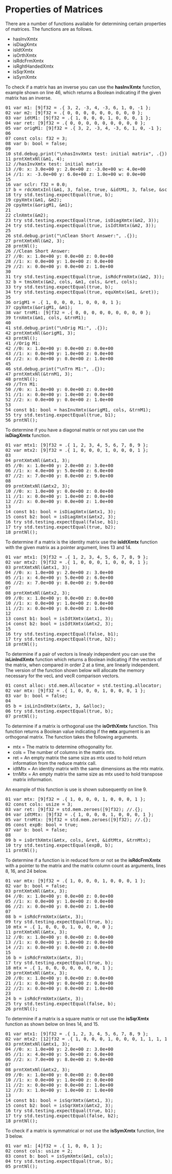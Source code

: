 # Properties of Matrices

There are a number of functions available for determining certain properties of matrices. The functions are as follows.

<ul>
    <li>hasInvXmtx</li>
    <li>isDiagXmtx</li>
    <li>isIdtXmtx</li>
    <li>isOrthXmtx</li>
    <li>isRdcFrmXmtx</li>
    <li>isRghtHandedXmtx</li>
    <li>isSqrXmtx</li>
    <li>isSymXmtx</li>
</ul>

To check if a matrix has an inverse you can use the <b>hasInvXmtx</b> function, example shown on line 46, which returns a Boolean indicating if the given matrix has an inverse.

<!-- //"XMTX: hasInvXmtx test" -->
<pre>
01 var m1: [9]f32 = .{ 3, 2, -3, 4, -3, 6, 1, 0, -1 };
02 var m2: [9]f32 = .{ 0, 0, 0, 0, 0, 0, 0, 0, 0 };
03 var idtM1: [9]f32 = .{ 1, 0, 0, 0, 1, 0, 0, 0, 1 };
04 var ret: [9]f32 = .{ 0, 0, 0, 0, 0, 0, 0, 0, 0 };
05 var origM1: [9]f32 = .{ 3, 2, -3, 4, -3, 6, 1, 0, -1 };
06 
07 const cols: f32 = 3;
08 var b: bool = false;
09 
10 std.debug.print("\nhasInvXmtx test: initial matrix", .{});
11 prntXmtxNl(&m1, 4);
12 //hasInvXmtx test: initial matrix
13 //0: x: 3.0e+00 y: 2.0e+00 z: -3.0e+00 w: 4.0e+00 
14 //1: x: -3.0e+00 y: 6.0e+00 z: 1.0e+00 w: 0.0e+00 
15 
16 var sclr: f32 = 0.0;
17 b = rdcXmtxInl(&m1, 3, false, true, &idtM1, 3, false, &sclr);
18 try std.testing.expectEqual(true, b);
19 cpyXmtx(&m1, &m2);
20 cpyXmtx(&origM1, &m1);
21 
22 clnXmtx(&m2);
23 try std.testing.expectEqual(true, isDiagXmtx(&m2, 3));
24 try std.testing.expectEqual(true, isIdtXmtx(&m2, 3));
25 
26 std.debug.print("\nClean Short Answer:", .{});
27 prntXmtxNl(&m2, 3);
28 prntNl();
26 //Clean Short Answer:
27 //0: x: 1.0e+00 y: 0.0e+00 z: 0.0e+00 
28 //1: x: 0.0e+00 y: 1.0e+00 z: 0.0e+00 
29 //2: x: 0.0e+00 y: 0.0e+00 z: 1.0e+00
30 
31 try std.testing.expectEqual(true, isRdcFrmXmtx(&m2, 3)); 
32 b = tmsXmtx(&m2, cols, &m1, cols, &ret, cols);
33 try std.testing.expectEqual(true, b);
34 try std.testing.expectEqual(true, equXmtx(&m1, &ret));
35 
36 origM1 = .{ 1, 0, 0, 0, 1, 0, 0, 0, 1 }; 
37 cpyXmtx(&origM1, &m1);
38 var trnM1: [9]f32 = .{ 0, 0, 0, 0, 0, 0, 0, 0, 0 };
39 trnXmtx(&m1, cols, &trnM1);
40 
41 std.debug.print("\nOrig M1:", .{});
42 prntXmtxNl(&origM1, 3);
43 prntNl();
41 //Orig M1:
42 //0: x: 1.0e+00 y: 0.0e+00 z: 0.0e+00 
43 //1: x: 0.0e+00 y: 1.0e+00 z: 0.0e+00 
44 //2: x: 0.0e+00 y: 0.0e+00 z: 1.0e+00 
45 
46 std.debug.print("\nTrn M1:", .{});
47 prntXmtxNl(&trnM1, 3);
48 prntNl();
49 //Trn M1:
50 //0: x: 1.0e+00 y: 0.0e+00 z: 0.0e+00 
51 //1: x: 0.0e+00 y: 1.0e+00 z: 0.0e+00 
52 //2: x: 0.0e+00 y: 0.0e+00 z: 1.0e+00 
53 
54 const b1: bool = hasInvXmtx(&origM1, cols, &trnM1);
55 try std.testing.expectEqual(true, b1);
56 prntNl();
</pre>

To determine if you have a diagonal matrix or not you can use the <b>isDiagXmtx</b> function.

<!-- //"XMTX: isDiagXmtx test" -->
<pre>
01 var mtx1: [9]f32 = .{ 1, 2, 3, 4, 5, 6, 7, 8, 9 };
02 var mtx2: [9]f32 = .{ 1, 0, 0, 0, 1, 0, 0, 0, 1 };
03
04 prntXmtxNl(&mtx1, 3);
05 //0: x: 1.0e+00 y: 2.0e+00 z: 3.0e+00 
06 //1: x: 4.0e+00 y: 5.0e+00 z: 6.0e+00 
07 //2: x: 7.0e+00 y: 8.0e+00 z: 9.0e+00 
08 
09 prntXmtxNl(&mtx2, 3);
10 //0: x: 1.0e+00 y: 0.0e+00 z: 0.0e+00 
11 //1: x: 0.0e+00 y: 1.0e+00 z: 0.0e+00 
12 //2: x: 0.0e+00 y: 0.0e+00 z: 1.0e+00
13
14 const b1: bool = isDiagXmtx(&mtx1, 3);
15 const b2: bool = isDiagXmtx(&mtx2, 3);
16 try std.testing.expectEqual(false, b1);
17 try std.testing.expectEqual(true, b2);
18 prntNl();
</pre>

To determine if a matrix is the identity matrix use the <b>isIdtXmtx</b> function with the given matrix as a pointer argument, lines 13 and 14.

<!-- //"XMTX: isIdtXmtx test" -->
<pre>
01 var mtx1: [9]f32 = .{ 1, 2, 3, 4, 5, 6, 7, 8, 9 };
02 var mtx2: [9]f32 = .{ 1, 0, 0, 0, 1, 0, 0, 0, 1 };
03 prntXmtxNl(&mtx1, 3);
04 //0: x: 1.0e+00 y: 2.0e+00 z: 3.0e+00
05 //1: x: 4.0e+00 y: 5.0e+00 z: 6.0e+00
06 //2: x: 7.0e+00 y: 8.0e+00 z: 9.0e+00
07 
08 prntXmtxNl(&mtx2, 3);
09 //0: x: 1.0e+00 y: 0.0e+00 z: 0.0e+00
10 //1: x: 0.0e+00 y: 1.0e+00 z: 0.0e+00
11 //2: x: 0.0e+00 y: 0.0e+00 z: 1.0e+00
12 
13 const b1: bool = isIdtXmtx(&mtx1, 3);
14 const b2: bool = isIdtXmtx(&mtx2, 3);
15 
16 try std.testing.expectEqual(false, b1);
17 try std.testing.expectEqual(true, b2);
18 prntNl();
</pre>

To determine if a pair of vectors is linealy independent you can use the <b>isLinIndXmtx</b> function which returns a Boolean indicating if the vectors of the matrix, when compared in order 2 at a time, are linearly independent. The version of the function shown below will allocate the memory necessary for the vecL and vecR comparison vectors.

<!-- //"XMTX: isLinIndXmtx test" -->
<pre>
01 const alloc: std.mem.Allocator = std.testing.allocator;
02 var mtx: [9]f32 = .{ 1, 0, 0, 0, 1, 0, 0, 0, 1 };
03 var b: bool = false;
04 
05 b = isLinIndXmtx(&mtx, 3, &alloc);
06 try std.testing.expectEqual(true, b);
07 prntNl();
</pre>

To determine if a matrix is orthogonal use the <b>isOrthXmtx</b> function. This function returns a Boolean value indicating if the <b>mtx</b> argument is an orthogonal matrix. The function takes the following arguments.

<ul>
    <li>mtx = The matrix to determine othogonality for.</li>
    <li>cols = The number of columns in the matrix mtx.</li>
    <li>ret = An empty matrix the same size as mtx used to hold return information from the reduce matrix call.</li>
    <li>idtMtx = An identity matrix with the same dimensions as the mtx matrix.</li>
    <li>trnMtx = An empty matrix the same size as mtx used to hold transpose matrix information.</li>
</ul>

An example of this function is use is shown subsequently on line 9.

<!-- //"XMTX: isOrthXmtx test" -->
<pre>
01 var mtx: [9]f32 = .{ 1, 0, 0, 0, 1, 0, 0, 0, 1 };
02 const cols: usize = 3;
03 var ret: [9]f32 = std.mem.zeroes([9]f32); //.{};
04 var idtMtx: [9]f32 = .{ 1, 0, 0, 0, 1, 0, 0, 0, 1 };
05 var trnMtx: [9]f32 = std.mem.zeroes([9]f32); //.{};
06 const expB: bool = true;
07 var b: bool = false;
08 
09 b = isOrthXmtx(&mtx, cols, &ret, &idtMtx, &trnMtx);
10 try std.testing.expectEqual(expB, b);
11 prntNl();
</pre>

To determine if a function is in reduced form or not se the <b>isRdcFrmXmtx</b> with a pointer to the matrix and the matrix column count as arguments, lines 8, 16, and 24 below.

<!-- //"XMTX: isRdcFrmXmtx test" -->
<pre>
01 var mtx: [9]f32 = .{ 1, 0, 0, 0, 1, 0, 0, 0, 1 };
02 var b: bool = false;
03 prntXmtxNl(&mtx, 3);
04 //0: x: 1.0e+00 y: 0.0e+00 z: 0.0e+00 
05 //1: x: 0.0e+00 y: 1.0e+00 z: 0.0e+00 
06 //2: x: 0.0e+00 y: 0.0e+00 z: 1.0e+00 
07 
08 b = isRdcFrmXmtx(&mtx, 3);
09 try std.testing.expectEqual(true, b);
10 mtx = .{ 1, 0, 0, 0, 1, 0, 0, 0, 0 };
11 prntXmtxNl(&mtx, 3);
12 //0: x: 1.0e+00 y: 0.0e+00 z: 0.0e+00 
13 //1: x: 0.0e+00 y: 1.0e+00 z: 0.0e+00 
14 //2: x: 0.0e+00 y: 0.0e+00 z: 0.0e+00 
15 
16 b = isRdcFrmXmtx(&mtx, 3);
17 try std.testing.expectEqual(true, b);
18 mtx = .{ 1, 0, 0, 0, 0, 0, 0, 0, 1 };
19 prntXmtxNl(&mtx, 3);
20 //0: x: 1.0e+00 y: 0.0e+00 z: 0.0e+00 
21 //1: x: 0.0e+00 y: 0.0e+00 z: 0.0e+00 
22 //2: x: 0.0e+00 y: 0.0e+00 z: 1.0e+00 
23 
24 b = isRdcFrmXmtx(&mtx, 3);
25 try std.testing.expectEqual(false, b);
26 prntNl();
</pre>

To determine if a matrix is a square matrix or not use the <b>isSqrXmtx</b> function as shown below on lines 14, and 15.

<!-- //"XMTX: isSqrXmtx test" -->
<pre>
01 var mtx1: [9]f32 = .{ 1, 2, 3, 4, 5, 6, 7, 8, 9 };
02 var mtx2: [12]f32 = .{ 1, 0, 0, 0, 1, 0, 0, 0, 1, 1, 1, 1 };
03 prntXmtxNl(&mtx1, 3);
04 //0: x: 1.0e+00 y: 2.0e+00 z: 3.0e+00 
05 //1: x: 4.0e+00 y: 5.0e+00 z: 6.0e+00 
06 //2: x: 7.0e+00 y: 8.0e+00 z: 9.0e+00 
07
08 prntXmtxNl(&mtx2, 3);
09 //0: x: 1.0e+00 y: 0.0e+00 z: 0.0e+00 
10 //1: x: 0.0e+00 y: 1.0e+00 z: 0.0e+00 
11 //2: x: 0.0e+00 y: 0.0e+00 z: 1.0e+00 
12 //3: x: 1.0e+00 y: 1.0e+00 z: 1.0e+00 
13 
14 const b1: bool = isSqrXmtx(&mtx1, 3);
15 const b2: bool = isSqrXmtx(&mtx2, 3);
16 try std.testing.expectEqual(true, b1);
17 try std.testing.expectEqual(false, b2);
18 prntNl();
</pre>

To check if a matrix is symmatrical or not use the <b>isSymXmtx</b> function, line 3 below.

<!-- //"XMTX: isSymXmtx test" -->
<pre>
01 var m1: [4]f32 = .{ 1, 0, 0, 1 };
02 const cols: usize = 2;
03 const b: bool = isSymXmtx(&m1, cols);
04 try std.testing.expectEqual(true, b);
05 prntNl();
</pre>